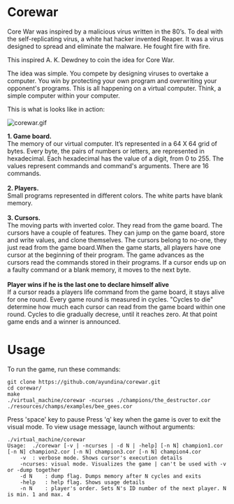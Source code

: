 # Corewar

Core War was inspired by a malicious virus written in the 80’s. To deal with the self-replicating virus, a white hat hacker invented Reaper. It was a virus designed to spread and eliminate the malware. He fought fire with fire.

This inspired A. K. Dewdney to coin the idea for Core War.

The idea was simple. You compete by designing viruses to overtake a computer. You win by protecting your own program and overwriting your opponent's programs. This is all happening on a virtual computer. Think, a simple computer within your computer.

This is what is looks like in action:

![corewar.gif](https://github.com/ayundina/corewar/blob/master/resources/gif/191115_1702_corewar.gif)

**1. Game board.**<br/>
The memory of our virtual computer. It’s represented in a 64 X 64 grid of bytes. Every byte, the pairs of numbers or letters, are represented in hexadecimal. Each hexadecimal has the value of a digit, from 0 to 255. The values represent commands and command's arguments. There are 16 commands.<br/>
<br/>
**2. Players.**<br/>
Small programs represented in different colors. The white parts have blank memory.<br/>
<br/>
**3. Cursors.**<br/>
The moving parts with inverted color. They read from the game board.
The cursors have a couple of features. They can jump on the game board, store and write values, and clone themselves. The cursors belong to no-one, they just read from the game board.When the game starts, all players have one cursor at the beginning of their program. The game advances as the cursors read the commands stored in their programs. If a cursor ends up on a faulty command or a blank memory, it moves to the next byte.
<br/>
<br/>
**Player wins if he is the last one to declare himself alive**<br/>
If a cursor reads a players life command from the game board, it stays alive for one round. Every game round is measured in cycles. "Cycles to die" determine how much each cursor can read from the game board within one round. Cycles to die gradually decrese, until it reaches zero. At that point game ends and a winner is announced.

# Usage

To run the game, run these commands:

```
git clone https://github.com/ayundina/corewar.git
cd corewar/
make
./virtual_machine/corewar -ncurses ./champions/the_destructor.cor ./resources/champs/examples/bee_gees.cor
```
Press 'space' key to pause
Press 'q' key when the game is over to exit the visual mode. 
To view usage message, launch without arguments:
```
./virtual_machine/corewar
Usage:	./corewar [-v | -ncurses | -d N | -help] [-n N] champion1.cor [-n N] champion2.cor [-n N] champion3.cor [-n N] champion4.cor
	-v	: verbose mode. Shows cursor's execution details
	-ncurses: visual mode. Visualizes the game | can't be used with -v or -dump together
	-d N	: dump flag. Dumps memory after N cycles and exits
	-help	: help flag. Shows usage details
	-n N	: player's order. Sets N's ID number of the next player. N is min. 1 and max. 4
```
